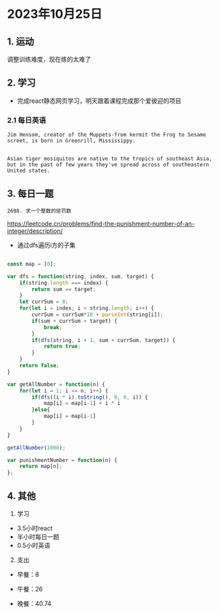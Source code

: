 # 2023年10月25日

## 1. 运动

调整训练难度，现在练的太难了

## 2. 学习

- 完成react静态网页学习，明天跟着课程完成那个爱彼迎的项目

### 2.1 每日英语

```
Jim Hensom, creator of the Muppets-from kermit the Frog to Sesame  screet, is born in Greenrill, Mississippy.
```



```

Asian tiger mosiquitos are native to the tropics of southeast Asia, but in the past of few years they've spread across of southeastern United states.

```


## 3. 每日一题

    2698. 求一个整数的惩罚数

https://leetcode.cn/problems/find-the-punishment-number-of-an-integer/description/

- 通过dfs遍历i方的子集

```javascript

const map = [0];

var dfs = function(string, index, sum, target) {
    if(string.length === index) {
        return sum == target;
    }
    let currSum = 0;
    for(let i = index; i < string.length; i++) {
        currSum = currSum*10 + parseInt(string[i]);
        if(sum + currSum > target) {
            break;
        }
        if(dfs(string, i + 1, sum + currSum, target)) {
            return true;
        }
    }
    return false;
}

var getAllNumber = function(n) {
    for(let i = 1; i <= n; i++) {
        if(dfs((i * i).toString(), 0, 0, i)) {
            map[i] = map[i-1] + i * i
        }else{
            map[i] = map[i-1]
        }
    }
}

getAllNumber(1000);

var punishmentNumber = function(n) {
    return map[n];
};

```

## 4. 其他

1. 学习

- 3.5小时react
- 半小时每日一题
- 0.5小时英语

2. 支出

- 早餐：8

- 午餐：26

- 晚餐：40.74


